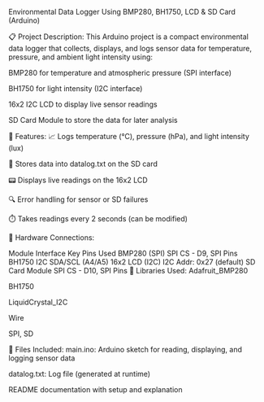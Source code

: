 Environmental Data Logger Using BMP280, BH1750, LCD & SD Card (Arduino)

📋 Project Description:
This Arduino project is a compact environmental data logger that collects, displays, and logs sensor data for temperature, pressure, and ambient light intensity using:

BMP280 for temperature and atmospheric pressure (SPI interface)

BH1750 for light intensity (I2C interface)

16x2 I2C LCD to display live sensor readings

SD Card Module to store the data for later analysis

🚀 Features:
📈 Logs temperature (°C), pressure (hPa), and light intensity (lux)

💾 Stores data into datalog.txt on the SD card

📟 Displays live readings on the 16x2 LCD

🔍 Error handling for sensor or SD failures

⏱️ Takes readings every 2 seconds (can be modified)

🧰 Hardware Connections:

Module	Interface	Key Pins Used
BMP280 (SPI)	SPI	CS - D9, SPI Pins
BH1750	I2C	SDA/SCL (A4/A5)
16x2 LCD (I2C)	I2C	Addr: 0x27 (default)
SD Card Module	SPI	CS - D10, SPI Pins
🧪 Libraries Used:
Adafruit_BMP280

BH1750

LiquidCrystal_I2C

Wire

SPI, SD

📁 Files Included:
main.ino: Arduino sketch for reading, displaying, and logging sensor data

datalog.txt: Log file (generated at runtime)

README documentation with setup and explanation
